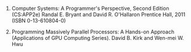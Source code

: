 1. Computer Systems: A Programmer's Perspective, Second Edition (CS:APP2e) Randal E. Bryant and David R. O'Hallaron  Prentice Hall, 2011 (ISBN 0-13-610804-0)

2. Programming Massively Parallel Processors: A Hands-on Approach (Applications of GPU Computing Series). David B. Kirk and Wen-mei W. Hwu 